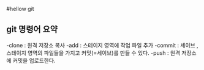 #hellow git

## git 명령어 요약

-clone : 원격 저장소 복사
-add : 스테이지 영역에 작업 파일 추가
-commit : 세이브 ,스테이지 영역의 파일들을 가지고 커밋(=세이브)를 만들 수 있다.
-push : 원격 저장소에 커밋을 업로드한다.
